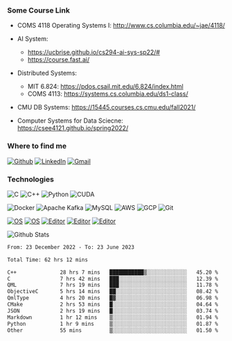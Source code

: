 <h3>Some Course Link</h3>

* COMS 4118 Operating Systems I: http://www.cs.columbia.edu/~jae/4118/

* AI System: 
  * https://ucbrise.github.io/cs294-ai-sys-sp22/#
  * https://course.fast.ai/

* Distributed Systems:
  * MIT 6.824: https://pdos.csail.mit.edu/6.824/index.html
  * COMS 4113: https://systems.cs.columbia.edu/ds1-class/

* CMU DB Systems: https://15445.courses.cs.cmu.edu/fall2021/

* Computer Systems for Data Sciecne: https://csee4121.github.io/spring2022/


<h3>Where to find me</h3>

<p>
  <a href="https://github.com/Jack-Kin" target="_blank"><img alt="Github" src="https://img.shields.io/badge/GitHub-%2312100E.svg?&style=for-the-badge&logo=Github&logoColor=white" /></a> 
  <a href="https://www.linkedin.com/in/zhejian-jin/" target="_blank"><img alt="LinkedIn" src="https://img.shields.io/badge/linkedIn-%230077B5.svg?&style=for-the-badge&logo=linkedin&logoColor=white" /></a>
  <a href="mailto:zj2324@columbia.edu" target="_blank"><img alt="Gmail" src="https://img.shields.io/badge/Gmail-red?&style=for-the-badge&logo=linkedin&logoColor=white" /></a> 
</p>

<h3>Technologies</h3>

![C](https://img.shields.io/badge/-C-239DFF?style=flat-square&logo=c&logoColor=white)
![C++](https://img.shields.io/badge/-C%2B%2B-00599C?style=flat-square&logo=c%2B%2B&logoColor=white)
![Python](https://img.shields.io/badge/-Python-3776AB?style=flat-square&logo=Python&logoColor=white)
![CUDA](https://img.shields.io/badge/-CUDA-76B900?style=flat-square&logo=NVIDIA&logoColor=white)

![Docker](https://img.shields.io/badge/-Docker-46a2f1?style=flat-square&logo=docker&logoColor=white)
![Apache Kafka](https://img.shields.io/badge/-Apache%20Kafka-231F20?style=flat-square&logo=apache-kafka&logoColor=white)
![MySQL](https://img.shields.io/badge/-MySQL-4479A1?style=flat-square&logo=MySQL&logoColor=white)
![AWS](https://img.shields.io/badge/-AWS-232F3E?style=flat-square&logo=amazon-aws)
![GCP](https://img.shields.io/badge/-GCP-1a73e8?style=flat-square&logo=google-cloud&logoColor=white)
![Git](https://img.shields.io/badge/-Git-F05032?style=flat-square&logo=git&logoColor=white)

[![OS](https://img.shields.io/badge/OS-Manjaro-brightgreen?style=flat&logo=Manjaro&logoColor=#35BF5C)](https://manjaro.org/)
[![OS](https://img.shields.io/badge/OS-Windows-blue?style=flat&logo=Windows&logoColor=blue)](https://www.microsoft.com/en-us/windows)
[![Editor](https://img.shields.io/badge/Editor-VSCode-blue?style=flat&logo=visual-studio-code&logoColor=lightblue)](https://code.visualstudio.com/)
[![Editor](https://img.shields.io/badge/Editor-JetBrains-blueviolet?style=flat&logo=JetBrains&logoColor=white)](https://www.jetbrains.com/)
[![Editor](https://img.shields.io/badge/Editor-VIM-019733?style=flat&logo=VIM&logoColor=white)](https://www.vim.org/)


<!-- ![Top Langs](https://github-readme-stats.vercel.app/api/top-langs/?username=Jack-Kin&hide=TeX,css,HTML,JavaScript&layout=compact&hide_border=true&card_width=220) -->
![Github Stats](https://github-readme-stats.vercel.app/api?username=Jack-Kin&count_private=true&show_icons=true&include_all_commits=true&hide=issues&hide_border=true&line_height=24)


<!--START_SECTION:waka-->

```txt
From: 23 December 2022 - To: 23 June 2023

Total Time: 62 hrs 12 mins

C++              28 hrs 7 mins   ███████████▒░░░░░░░░░░░░░   45.20 %
C                7 hrs 42 mins   ███░░░░░░░░░░░░░░░░░░░░░░   12.39 %
QML              7 hrs 19 mins   ███░░░░░░░░░░░░░░░░░░░░░░   11.78 %
ObjectiveC       5 hrs 14 mins   ██░░░░░░░░░░░░░░░░░░░░░░░   08.42 %
QmlType          4 hrs 20 mins   █▓░░░░░░░░░░░░░░░░░░░░░░░   06.98 %
CMake            2 hrs 53 mins   █░░░░░░░░░░░░░░░░░░░░░░░░   04.64 %
JSON             2 hrs 19 mins   █░░░░░░░░░░░░░░░░░░░░░░░░   03.74 %
Markdown         1 hr 12 mins    ▒░░░░░░░░░░░░░░░░░░░░░░░░   01.94 %
Python           1 hr 9 mins     ▒░░░░░░░░░░░░░░░░░░░░░░░░   01.87 %
Other            55 mins         ▒░░░░░░░░░░░░░░░░░░░░░░░░   01.50 %
```

<!--END_SECTION:waka-->
